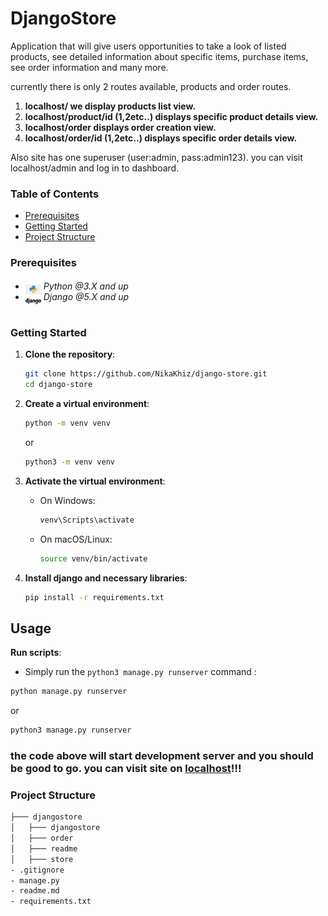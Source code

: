 # DjangoStore

<p>Application that will give users opportunities to take a look of listed products, see detailed information about specific items, purchase items, see order information and many more.</p>
<p>currently there is only 2 routes available, products and order routes.</p>

1. **localhost/ we display  products list view.**
2. **localhost/product/id (1,2etc..) displays specific product details view.**
3. **localhost/order displays order creation view.**
4. **localhost/order/id (1,2etc..) displays specific order details view.**

<p>Also site has one superuser (user:admin, pass:admin123). you can visit localhost/admin and log in to dashboard.</p>


### Table of Contents

- [Prerequisites](#prerequisites)
- [Getting Started](#getting-started)
- [Project Structure](#project-structure)

### Prerequisites

- <img src="readme/assets/python.png" width="25" style="position: relative; top: 8px" /> _Python @3.X and up_
- <img src="readme/assets/django.png" width="25" style="position: relative; top: 8px" /> _Django @5.X and up_


#

### Getting Started

1. **Clone the repository**:
    ```bash
    git clone https://github.com/NikaKhiz/django-store.git
    cd django-store
    ```

2. **Create a virtual environment**:
    ```bash
    python -m venv venv
    ```
    or

    ```bash
    python3 -m venv venv
    ```

3. **Activate the virtual environment**:
    - On Windows:
      ```bash
      venv\Scripts\activate
      ```
    - On macOS/Linux:
      ```bash
      source venv/bin/activate
      ```

4. **Install django and necessary libraries**:
    ```bash
    pip install -r requirements.txt
    ```

## Usage

**Run scripts**:
  - Simply run the `python3 manage.py runserver` command :

  ```bash
  python manage.py runserver
  ```
  or

  ```bash
  python3 manage.py runserver
  ```

### the code above will start development server and you should be good to go. you can visit site on [localhost](http://127.0.0.1:8000/)!!!


### Project Structure

```bash
├─── djangostore
│   ├─── djangostore
│   ├─── order
│   ├─── readme
│   ├─── store
- .gitignore
- manage.py
- readme.md
- requirements.txt
```